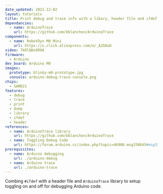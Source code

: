 ```yaml
---
date_updated: 2021-12-02
layout: tutorials
title: Print debug and trace info with a libary, header file and ifdef
dependancies:
  - name: ArduinoTrace
    url: https://github.com/bblanchon/ArduinoTrace
components:
  - name: RobotDyn M0 Mini
    url: https://s.click.aliexpress.com/e/_AZG8aU
video: 7kRlQDxGR9A
firmware:
  - Arduino
dev_board: Arduino M0
images:
  prototype: blinky-m0-prototype.jpg
  console: arduino-debug-trace-console.png
chips:
  - SAMD21
features:
  - debug
  - trace
  - print
  - dump
  - library
  - ifdef
  - header
references:
  - name: ArduinoTrace library
    url: https://github.com/bblanchon/ArduinoTrace
  - name: Toggling Debug Code
    url: https://forum.arduino.cc/index.php?topic=46900.msg338645#msg338645
prerequisites:
  - name: Arduino debugging
    url: ./arduino-debug
  - name: Arduino trace
    url: ./arduino-trace
---
```


Combing `#ifdef` with a header file and `ArduinoTrace` library to setup toggling on and off for debugging Arduino code.
